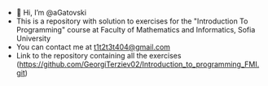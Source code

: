 - 👋 Hi, I’m @aGatovski
- This is a repository with solution to exercises for the "Introduction To Programming" course at Faculty of Mathematics and Informatics, Sofia University
- You can contact me at t1t2t3t404@gmail.com
- Link to the repository containing all the exercises (https://github.com/GeorgiTerziev02/Introduction_to_programming_FMI.git)
